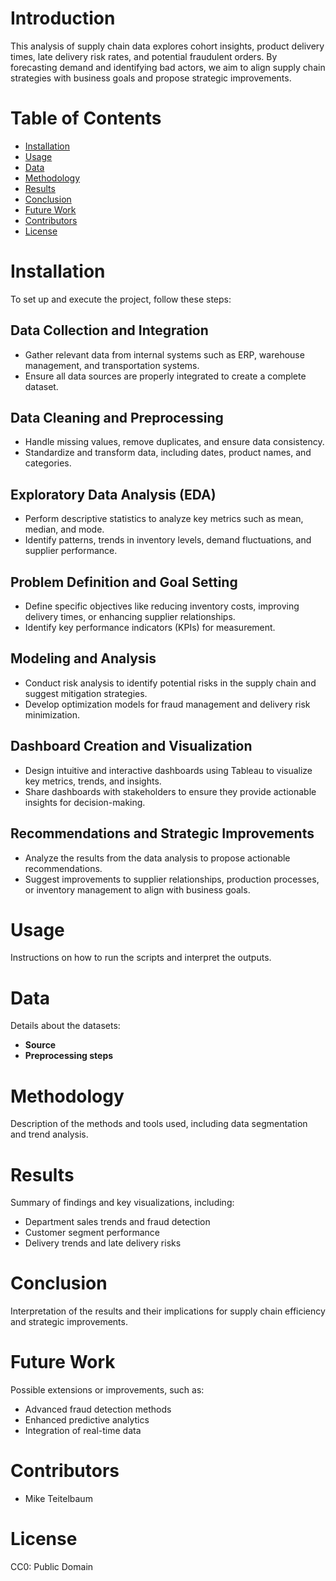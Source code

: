 # Introduction

This analysis of supply chain data explores cohort insights, product delivery times, late delivery risk rates, and potential fraudulent orders. By forecasting demand and identifying bad actors, we aim to align supply chain strategies with business goals and propose strategic improvements.

# Table of Contents
- [Installation](#installation)
- [Usage](#usage)
- [Data](#data)
- [Methodology](#methodology)
- [Results](#results)
- [Conclusion](#conclusion)
- [Future Work](#future-work)
- [Contributors](#contributors)
- [License](#license)

# Installation

To set up and execute the project, follow these steps:

## Data Collection and Integration
- Gather relevant data from internal systems such as ERP, warehouse management, and transportation systems.
- Ensure all data sources are properly integrated to create a complete dataset.

## Data Cleaning and Preprocessing
- Handle missing values, remove duplicates, and ensure data consistency.
- Standardize and transform data, including dates, product names, and categories.

## Exploratory Data Analysis (EDA)
- Perform descriptive statistics to analyze key metrics such as mean, median, and mode.
- Identify patterns, trends in inventory levels, demand fluctuations, and supplier performance.

## Problem Definition and Goal Setting
- Define specific objectives like reducing inventory costs, improving delivery times, or enhancing supplier relationships.
- Identify key performance indicators (KPIs) for measurement.

## Modeling and Analysis
- Conduct risk analysis to identify potential risks in the supply chain and suggest mitigation strategies.
- Develop optimization models for fraud management and delivery risk minimization. 

## Dashboard Creation and Visualization
- Design intuitive and interactive dashboards using Tableau to visualize key metrics, trends, and insights.
- Share dashboards with stakeholders to ensure they provide actionable insights for decision-making.

## Recommendations and Strategic Improvements
- Analyze the results from the data analysis to propose actionable recommendations.
- Suggest improvements to supplier relationships, production processes, or inventory management to align with business goals.

# Usage

Instructions on how to run the scripts and interpret the outputs.

# Data

Details about the datasets:
- **Source**
- **Preprocessing steps**

# Methodology

Description of the methods and tools used, including data segmentation and trend analysis.

# Results

Summary of findings and key visualizations, including:
- Department sales trends and fraud detection
- Customer segment performance
- Delivery trends and late delivery risks

# Conclusion

Interpretation of the results and their implications for supply chain efficiency and strategic improvements.

# Future Work

Possible extensions or improvements, such as:
- Advanced fraud detection methods
- Enhanced predictive analytics
- Integration of real-time data

# Contributors

- Mike Teitelbaum

# License

CC0: Public Domain